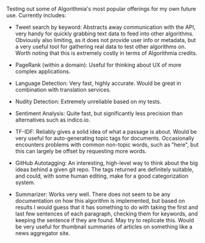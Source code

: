 Testing out some of Algorithmia's most popular offerings for my own future use. Currently includes:

- Tweet search by keyword: Abstracts away communication with the API, very handy for quickly grabbing text data to feed into other algorithms. Obviously also limiting, as it does not provide user info or metadata, but a very useful tool for gathering real data to test other algorithms on. Worth noting that this is extremely costly in terms of Algorithmia credits.

- PageRank (within a domain): Useful for thinking about UX of more complex applications.

- Language Detection: Very fast, highly accurate. Would be great in combination with translation services.

- Nudity Detection: Extremely unreliable based on my tests.

- Sentiment Analysis: Quite fast, but significantly less precision than alternatives such as indico.io.

- TF-IDF: Reliably gives a solid idea of what a passage is about. Would be very useful for auto-generating topic tags for documents. Occasionally encounters problems with common non-topic words, such as "here", but this can largely be offset by requesting more words.

- GitHub Autotagging: An interesting, high-level way to think about the big ideas behind a given git repo. The tags returned are definitely suitable, and could, with some human editing, make for a good categorization system.

- Summarizer: Works very well. There does not seem to be any documentation on how this algorithm is implemented, but based on results I would guess that it has something to do with taking the first and last few sentences of each paragraph, checking them for keywords, and keeping the sentence if they are found. May try to replicate this. Would be very useful for thumbnail summaries of articles on something like a news aggregator site.
